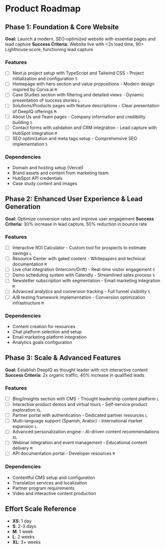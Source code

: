 # Product Roadmap

## Phase 1: Foundation & Core Website

**Goal:** Launch a modern, SEO-optimized website with essential pages and lead capture
**Success Criteria:** Website live with <2s load time, 90+ Lighthouse score, functioning lead capture

### Features

- [ ] Next.js project setup with TypeScript and Tailwind CSS - Project initialization and configuration `S`
- [ ] Homepage with hero section and value propositions - Modern design inspired by Corva.ai `M`
- [ ] Case Studies section with filtering and detailed views - Dynamic presentation of success stories `L`
- [ ] Solutions/Products pages with feature descriptions - Clear presentation of DeepIQ offerings `M`
- [ ] About Us and Team pages - Company information and credibility building `S`
- [ ] Contact forms with validation and CRM integration - Lead capture with HubSpot integration `M`
- [ ] SEO optimization and meta tags setup - Comprehensive SEO implementation `S`

### Dependencies

- Domain and hosting setup (Vercel)
- Brand assets and content from marketing team
- HubSpot API credentials
- Case study content and images

## Phase 2: Enhanced User Experience & Lead Generation

**Goal:** Optimize conversion rates and improve user engagement
**Success Criteria:** 30% increase in lead capture, 50% reduction in bounce rate

### Features

- [ ] Interactive ROI Calculator - Custom tool for prospects to estimate savings `L`
- [ ] Resource Center with gated content - Whitepapers and technical documentation `M`
- [ ] Live chat integration (Intercom/Drift) - Real-time visitor engagement `S`
- [ ] Demo scheduling system with Calendly - Streamlined sales process `S`
- [ ] Newsletter subscription with segmentation - Email marketing integration `M`
- [ ] Advanced analytics and conversion tracking - Full funnel visibility `S`
- [ ] A/B testing framework implementation - Conversion optimization infrastructure `M`

### Dependencies

- Content creation for resources
- Chat platform selection and setup
- Email marketing platform integration
- Analytics goals configuration

## Phase 3: Scale & Advanced Features

**Goal:** Establish DeepIQ as thought leader with rich interactive content
**Success Criteria:** 2x organic traffic, 40% increase in qualified leads

### Features

- [ ] Blog/Insights section with CMS - Thought leadership content platform `L`
- [ ] Interactive product demos and virtual tours - Self-service product exploration `XL`
- [ ] Partner portal with authentication - Dedicated partner resources `L`
- [ ] Multi-language support (Spanish, Arabic) - International market expansion `L`
- [ ] Advanced personalization engine - AI-driven content recommendations `XL`
- [ ] Webinar integration and event management - Educational content delivery `M`
- [ ] API documentation portal - Developer resources `M`

### Dependencies

- Contentful CMS setup and configuration
- Translation services and localization
- Partner program requirements
- Video and interactive content production

## Effort Scale Reference

- **XS**: 1 day
- **S**: 2-3 days  
- **M**: 1 week
- **L**: 2 weeks
- **XL**: 3+ weeks